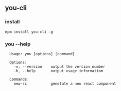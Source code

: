 ## you-cli

### install

```
npm install you-cli -g
```

### you --help
```
  Usage: you [options] [command]

  Options:
    -v, --version    output the version number
    -h, --help       output usage information
  
  Commands:
    new-rc           genetate a new react component

```